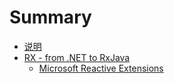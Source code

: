 # Summary

* [说明](README.md)
* [RX - from .NET to RxJava](chapter1.md)
   * [Microsoft Reactive Extensions](microsoft_reactive_extensions.md)

